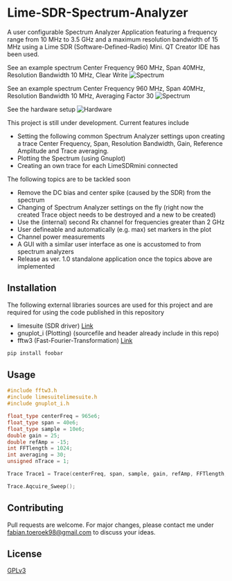 # Lime-SDR-Spectrum-Analyzer

A user configurable Spectrum Analyzer Application featuring a frequency range from 10 MHz to 3.5 GHz and a maximum resolution bandwidth of 15 MHz using a Lime SDR (Software-Defined-Radio) Mini. QT Creator IDE has been used.

See an example spectrum Center Frequency 960 MHz, Span 40MHz, Resolution Bandwidth 10 MHz, Clear Write 
![Spectrum](https://github.com/fabske98/Lime-SDR-Spectrum-Analyzer/blob/C%2B%2B_OOP_Modular/images/Snapshot_No_Averaging.png)

See an example spectrum Center Frequency 960 MHz, Span 40MHz, Resolution Bandwidth 10 MHz, Averaging Factor 30
![Spectrum](https://github.com/fabske98/Lime-SDR-Spectrum-Analyzer/blob/C%2B%2B_OOP_Modular/images/Snapshot_Averaging_30.png)

See the hardware setup
![Hardware](https://github.com/fabske98/Lime-SDR-Spectrum-Analyzer/blob/C%2B%2B_OOP_Modular/images/Hardware.jpg)

This project is still under development. Current features include

- Setting the following common Spectrum Analyzer settings upon creating a trace Center Frequency, Span, Resolution Bandwidth, Gain, Reference Amplitude and Trace averaging.
- Plotting the Spectrum (using Gnuplot)
- Creating an own trace for each LimeSDRmini connected

The following topics are to be tackled soon

- Remove the DC bias and center spike (caused by the SDR) from the spectrum
- Changing of Spectrum Analyzer settings on the fly (right now the created Trace object needs to be destroyed and a new to be created)
- Use the (internal) second Rx channel for frequencies greater than 2 GHz
- User defineable and automatically (e.g. max) set markers in the plot
- Channel power measurements
- A GUI with a similar user interface as one is accustomed to from spectrum analyzers
- Release as ver. 1.0 standalone application once the topics above are implemented

## Installation

The following external libraries  sources are used for this project and are required for using the code published in this repository

- limesuite (SDR driver) [Link](httpsgithub.commyriadrfLimeSuite)
- gnuplot_i (Plotting) (sourcefile and header already include in this repo)
- fftw3 (Fast-Fourier-Transformation) [Link](httpfftw.org)

```bash
pip install foobar
```

## Usage

```cpp
#include fftw3.h
#include limesuitelimesuite.h
#include gnuplot_i.h

float_type centerFreq = 965e6;
float_type span = 40e6;
float_type sample = 10e6;
double gain = 25;
double refAmp = -15;
int FFTlength = 1024;
int averaging = 30;
unsigned nTrace = 1;

Trace Trace1 = Trace(centerFreq, span, sample, gain, refAmp, FFTlength, averaging, nTrace);

Trace.Aqcuire_Sweep();

```

## Contributing
Pull requests are welcome. For major changes, please contact me under fabian.toeroek98@gmail.com to discuss your ideas.

## License
[GPLv3](httpschoosealicense.comlicensesgpl-3.0)
